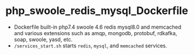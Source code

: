 # php_swoole_redis_mysql_Dockerfile
- Dockerfile built-in php7.4 swoole 4.6 redis mysql8.0 and memcached and various extensions such as amqp, mongodb, protobuf, rdkafka, soap, swoole, yasd, etc.
- `/services_start.sh` starts `redis`, `mysql`, and `memcached` services.